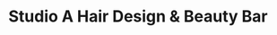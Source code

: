 ---
title: "Studio A Hair Design & Beauty Bar"
url: /sidney/studio-a-hair-design-und-beauty-bar/
shop: Kosmetik
---